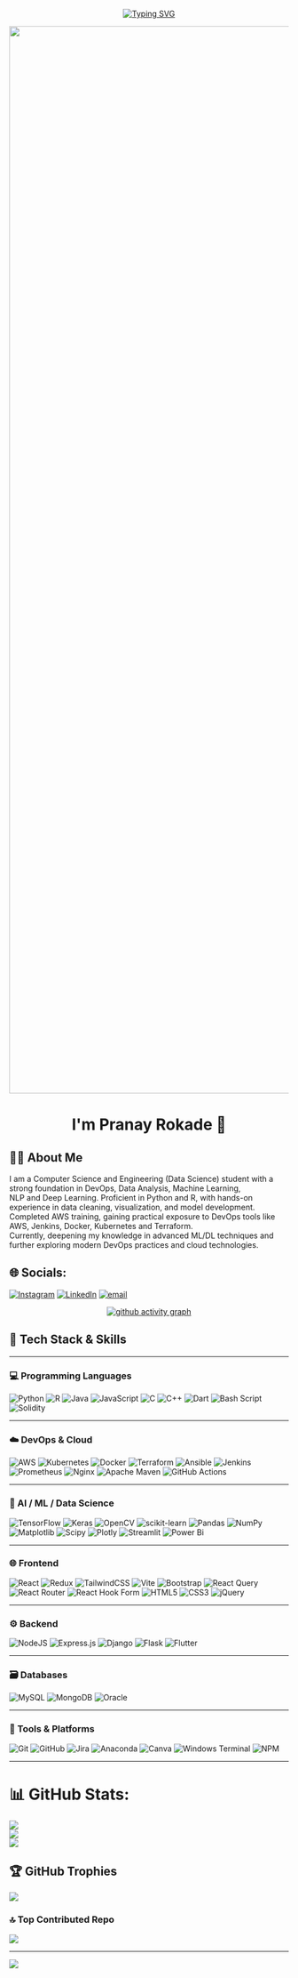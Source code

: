 <p align="center">
  <a href="https://git.io/typing-svg">
    <img src="https://readme-typing-svg.herokuapp.com?font=Orbitron&pause=1000&color=1EA61A&background=75757500&center=true&vCenter=true&width=500&lines=Hey+there+%F0%9F%91%8B;Welcome+to+my+GitHub+profile!;Thanks+for+dropping+by+%F0%9F%92%9C;I'm+Pranay%2C+a+tech+enthusiast+%F0%9F%92%BB;Let%E2%80%99s+create+awesome+projects+together+%F0%9F%A7%AA" alt="Typing SVG" />
  </a>
</p>

<img src="https://www.animatedimages.org/data/media/562/animated-line-image-0184.gif" width="1920" />

<h1 align="center">I'm Pranay Rokade 👋</h1>

## 🧑‍💻 About Me
I am a Computer Science and Engineering (Data Science) student with a strong foundation in DevOps, Data Analysis, Machine Learning, <br>NLP and Deep Learning. Proficient in Python and R, with hands-on experience in data cleaning, visualization, and model development. <br>Completed AWS training, gaining practical exposure to DevOps tools like AWS, Jenkins, Docker, Kubernetes and Terraform. <br>Currently, deepening my knowledge in advanced ML/DL techniques and further exploring modern DevOps practices and cloud technologies.

## 🌐 Socials:
[![Instagram](https://img.shields.io/badge/Instagram-%23E4405F.svg?logo=Instagram&logoColor=white)](https://instagram.com/_its_pranay_10) [![LinkedIn](https://img.shields.io/badge/LinkedIn-%230077B5.svg?logo=linkedin&logoColor=white)](https://www.linkedin.com/in/pranay-rokade-2a4399258/) [![email](https://img.shields.io/badge/Email-D14836?logo=gmail&logoColor=white)](mailto:pranayrokade86@gmail.com) 

<div align="center">
  
  [![github activity graph](https://github-readme-activity-graph.vercel.app/graph?username=Pranay-Rokade&bg_color=0f172a&color=7dd3fc&line=6366f1&point=a78bfa&area=true&hide_border=true)](https://github.com/Pranay-Rokade)
  
</div>

## 🧠 Tech Stack & Skills

---

### 💻 Programming Languages

![Python](https://img.shields.io/badge/python-3670A0?style=flat\&logo=python\&logoColor=ffdd54)
![R](https://img.shields.io/badge/r-%23276DC3.svg?style=flat\&logo=r\&logoColor=white)
![Java](https://img.shields.io/badge/java-%23ED8B00.svg?style=flat\&logo=openjdk\&logoColor=white)
![JavaScript](https://img.shields.io/badge/javascript-%23323330.svg?style=flat\&logo=javascript\&logoColor=%23F7DF1E)
![C](https://img.shields.io/badge/c-%2300599C.svg?style=flat\&logo=c\&logoColor=white)
![C++](https://img.shields.io/badge/c++-%2300599C.svg?style=flat\&logo=c%2B%2B\&logoColor=white)
![Dart](https://img.shields.io/badge/dart-%230175C2.svg?style=flat\&logo=dart\&logoColor=white)
![Bash Script](https://img.shields.io/badge/bash_script-%23121011.svg?style=flat\&logo=gnu-bash\&logoColor=white)
![Solidity](https://img.shields.io/badge/Solidity-%23363636.svg?style=flat\&logo=solidity\&logoColor=white)

---

### ☁️ DevOps & Cloud

![AWS](https://img.shields.io/badge/AWS-%23FF9900.svg?style=flat\&logo=amazon-aws\&logoColor=white)
![Kubernetes](https://img.shields.io/badge/kubernetes-%23326ce5.svg?style=flat\&logo=kubernetes\&logoColor=white)
![Docker](https://img.shields.io/badge/docker-%230db7ed.svg?style=flat&logo=docker&logoColor=white)
![Terraform](https://img.shields.io/badge/terraform-%235835CC.svg?style=flat&logo=terraform&logoColor=white)
![Ansible](https://img.shields.io/badge/ansible-%231A1918.svg?style=flat\&logo=ansible\&logoColor=white)
![Jenkins](https://img.shields.io/badge/jenkins-%232C5263.svg?style=flat\&logo=jenkins\&logoColor=white)
![Prometheus](https://img.shields.io/badge/Prometheus-E6522C?style=flat\&logo=Prometheus\&logoColor=white)
![Nginx](https://img.shields.io/badge/nginx-%23009639.svg?style=flat\&logo=nginx\&logoColor=white)
![Apache Maven](https://img.shields.io/badge/Apache%20Maven-C71A36?style=flat\&logo=Apache%20Maven\&logoColor=white)
![GitHub Actions](https://img.shields.io/badge/github%20actions-%232671E5.svg?style=flat\&logo=githubactions\&logoColor=white)

---

### 🤖 AI / ML / Data Science

![TensorFlow](https://img.shields.io/badge/TensorFlow-%23FF6F00.svg?style=flat\&logo=TensorFlow\&logoColor=white)
![Keras](https://img.shields.io/badge/Keras-%23D00000.svg?style=flat\&logo=Keras\&logoColor=white)
![OpenCV](https://img.shields.io/badge/opencv-%23white.svg?style=flat\&logo=opencv\&logoColor=white)
![scikit-learn](https://img.shields.io/badge/scikit--learn-%23F7931E.svg?style=flat\&logo=scikit-learn\&logoColor=white)
![Pandas](https://img.shields.io/badge/pandas-%23150458.svg?style=flat\&logo=pandas\&logoColor=white)
![NumPy](https://img.shields.io/badge/numpy-%23013243.svg?style=flat\&logo=numpy\&logoColor=white)
![Matplotlib](https://img.shields.io/badge/Matplotlib-%23ffffff.svg?style=flat\&logo=Matplotlib\&logoColor=black)
![Scipy](https://img.shields.io/badge/SciPy-%230C55A5.svg?style=flat\&logo=scipy\&logoColor=%white)
![Plotly](https://img.shields.io/badge/Plotly-%233F4F75.svg?style=flat\&logo=plotly\&logoColor=white)
![Streamlit](https://img.shields.io/badge/Streamlit-%23FE4B4B.svg?style=flat\&logo=streamlit\&logoColor=white)
![Power Bi](https://img.shields.io/badge/power_bi-F2C811?style=flat\&logo=powerbi\&logoColor=black)

---

### 🌐 Frontend

![React](https://img.shields.io/badge/react-%2320232a.svg?style=flat\&logo=react\&logoColor=%2361DAFB)
![Redux](https://img.shields.io/badge/redux-%23593d88.svg?style=flat\&logo=redux\&logoColor=white)
![TailwindCSS](https://img.shields.io/badge/tailwindcss-%2338B2AC.svg?style=flat\&logo=tailwind-css\&logoColor=white)
![Vite](https://img.shields.io/badge/vite-%23646CFF.svg?style=flat\&logo=vite\&logoColor=white)
![Bootstrap](https://img.shields.io/badge/bootstrap-%238511FA.svg?style=flat\&logo=bootstrap\&logoColor=white)
![React Query](https://img.shields.io/badge/-React%20Query-FF4154?style=flat\&logo=react%20query\&logoColor=white)
![React Router](https://img.shields.io/badge/React_Router-CA4245?style=flat\&logo=react-router\&logoColor=white)
![React Hook Form](https://img.shields.io/badge/React%20Hook%20Form-%23EC5990.svg?style=flat\&logo=reacthookform\&logoColor=white)
![HTML5](https://img.shields.io/badge/html5-%23E34F26.svg?style=flat\&logo=html5\&logoColor=white)
![CSS3](https://img.shields.io/badge/css3-%231572B6.svg?style=flat\&logo=css3\&logoColor=white)
![jQuery](https://img.shields.io/badge/jquery-%230769AD.svg?style=flat\&logo=jquery\&logoColor=white)

---

### ⚙️ Backend

![NodeJS](https://img.shields.io/badge/node.js-6DA55F?style=flat\&logo=node.js\&logoColor=white)
![Express.js](https://img.shields.io/badge/express.js-%23404d59.svg?style=flat\&logo=express\&logoColor=%2361DAFB)
![Django](https://img.shields.io/badge/django-%23092E20.svg?style=flat\&logo=django\&logoColor=white)
![Flask](https://img.shields.io/badge/flask-%23000.svg?style=flat\&logo=flask\&logoColor=white)
![Flutter](https://img.shields.io/badge/Flutter-%2302569B.svg?style=flat\&logo=Flutter\&logoColor=white)

---

### 🗃️ Databases

![MySQL](https://img.shields.io/badge/mysql-4479A1.svg?style=flat\&logo=mysql\&logoColor=white)
![MongoDB](https://img.shields.io/badge/MongoDB-%234ea94b.svg?style=flat\&logo=mongodb\&logoColor=white)
![Oracle](https://img.shields.io/badge/Oracle-F80000?style=flat\&logo=oracle\&logoColor=white)

---

### 🧪 Tools & Platforms

![Git](https://img.shields.io/badge/git-%23F05033.svg?style=flat\&logo=git\&logoColor=white)
![GitHub](https://img.shields.io/badge/github-%23121011.svg?style=flat\&logo=github\&logoColor=white)
![Jira](https://img.shields.io/badge/jira-%230A0FFF.svg?style=flat\&logo=jira\&logoColor=white)
![Anaconda](https://img.shields.io/badge/Anaconda-%2344A833.svg?style=flat\&logo=anaconda\&logoColor=white)
![Canva](https://img.shields.io/badge/Canva-%2300C4CC.svg?style=flat\&logo=Canva\&logoColor=white)
![Windows Terminal](https://img.shields.io/badge/Windows%20Terminal-%234D4D4D.svg?style=flat\&logo=windows-terminal\&logoColor=white)
![NPM](https://img.shields.io/badge/NPM-%23CB3837.svg?style=flat\&logo=npm\&logoColor=white)

---

# 📊 GitHub Stats:
![](https://github-readme-stats.vercel.app/api?username=Pranay-Rokade&theme=aura&hide_border=false&include_all_commits=false&count_private=true)<br/>
![](https://nirzak-streak-stats.vercel.app/?user=Pranay-Rokade&theme=aura&hide_border=false)<br/>
![](https://github-readme-stats.vercel.app/api/top-langs/?username=Pranay-Rokade&theme=aura&hide_border=false&include_all_commits=false&count_private=true&layout=compact)

## 🏆 GitHub Trophies
![](https://github-profile-trophy.vercel.app/?username=Pranay-Rokade&theme=apprentice&no-frame=false&no-bg=false&margin-w=4)

### 🔝 Top Contributed Repo
![](https://github-contributor-stats.vercel.app/api?username=Pranay-Rokade&limit=5&theme=aura&combine_all_yearly_contributions=true)

---
[![](https://visitcount.itsvg.in/api?id=Pranay-Rokade&icon=0&color=0)](https://visitcount.itsvg.in)
